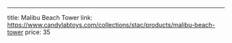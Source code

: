 ---
title: Malibu Beach Tower
link: https://www.candylabtoys.com/collections/stac/products/malibu-beach-tower
price: 35
